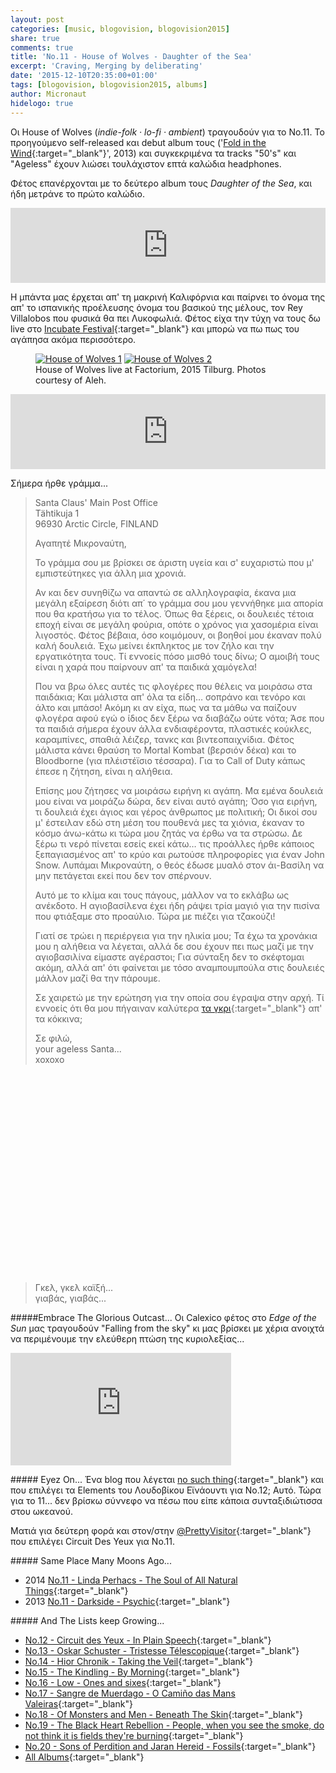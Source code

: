 ```yaml
---
layout: post
categories: [music, blogovision, blogovision2015]
share: true
comments: true
title: 'No.11 - House of Wolves - Daughter of the Sea'
excerpt: 'Craving, Merging by deliberating'
date: '2015-12-10T20:35:00+01:00'
tags: [blogovision, blogovision2015, albums]
author: Micronaut
hidelogo: true
---
```

Οι House of Wolves (*indie-folk · lo-fi · ambient*) τραγουδούν για το Νο.11. Το προηγούμενο self-released και debut album τους ('[Fold in the Wind](https://houseofwolves.bandcamp.com/album/fold-in-the-wind){:target="_blank"}', 2013) και συγκεκριμένα τα tracks "50's" και "Ageless" έχουν λιώσει τουλάχιστον επτά καλώδια headphones. 

Φέτος επανέρχονται με το δεύτερο album τους *Daughter of the Sea*, και ήδη μετράνε το πρώτο καλώδιο.

<iframe style="border: 0; width: 100%; height: 120px;" src="https://bandcamp.com/EmbeddedPlayer/album=2118319713/size=large/bgcol=ffffff/linkcol=0687f5/tracklist=false/artwork=small/track=1689036484/transparent=true/" seamless><a href="http://houseofwolves.bandcamp.com/album/daughter-of-the-sea">Daughter of the Sea by House of Wolves</a></iframe>

H μπάντα μας έρχεται απ' τη μακρινή Καλιφόρνια και παίρνει το όνομα της απ' το ισπανικής προέλευσης όνομα του βασικού της μέλους, τον Rey Villalobos που φυσικά θα πει Λυκοφωλιά. Φέτος είχα την τύχη να τους δω live στο [Incubate Festival](/music/review/incubate-2015/){:target="_blank"} και μπορώ να πω πως του αγάπησα ακόμα περισσότερο. 

<div class="invisible">
<figure class="half">
	<a href="/images/posts/incubate2015/incu2015_14.jpg"><img src="about:blank" data-src="/images/posts/incubate2015/incu2015_14_low.jpg" alt="House of Wolves 1" /></a>
	<a href="/images/posts/incubate2015/incu2015_15.jpg"><img src="about:blank" data-src="/images/posts/incubate2015/incu2015_15_low.jpg" alt="House of Wolves 2" /></a>
	<figcaption>House of Wolves live at Factorium, 2015 Tilburg. Photos courtesy of Aleh.</figcaption>
</figure>
</div>

<iframe style="border: 0; width: 100%; height: 120px;" src="https://bandcamp.com/EmbeddedPlayer/album=2118319713/size=large/bgcol=ffffff/linkcol=0687f5/tracklist=false/artwork=small/track=2124037142/transparent=true/" seamless><a href="http://houseofwolves.bandcamp.com/album/daughter-of-the-sea">Daughter of the Sea by House of Wolves</a></iframe>

 Σήμερα ήρθε γράμμα...
 
>  Santa Claus' Main Post Office<br/>
>  Tähtikuja 1<br/>
>  96930 Arctic Circle, FINLAND<br/>
>
>  Αγαπητέ Μικροναύτη,<br/>
>
> Το γράμμα σου με βρίσκει σε άριστη υγεία και σ' ευχαριστώ που μ' εμπιστεύτηκες για άλλη μια  χρονιά.
>
>Αν και δεν συνηθίζω να απαντώ σε αλληλογραφία, έκανα μια μεγάλη εξαίρεση διότι απ΄ το γράμμα σου μου γεννήθηκε μια απορία που θα κρατήσω για το τέλος. Όπως θα ξέρεις, οι δουλειές τέτοια εποχή είναι σε μεγάλη φούρια, οπότε ο χρόνος για χασομέρια είναι λιγοστός. Φέτος βέβαια, όσο κοιμόμουν, οι βοηθοί μου έκαναν πολύ καλή δουλειά. Έχω μείνει έκπληκτος με τον ζήλο και την εργατικότητα τους. Τί εννοείς πόσο μισθό τους δίνω; Ο αμοιβή τους είναι η χαρά που παίρνουν απ' τα παιδικά χαμόγελα!
>
>Που να βρω όλες αυτές τις φλογέρες που θέλεις να μοιράσω στα παιδάκια; Και μάλιστα απ' όλα τα είδη… σοπράνο και τενόρο και άλτο και μπάσο! Ακόμη κι αν είχα, πως να τα μάθω να παίζουν φλογέρα αφού εγώ ο ίδιος δεν ξέρω να διαβάζω ούτε νότα; Άσε που τα παιδιά σήμερα έχουν άλλα ενδιαφέροντα, πλαστικές κούκλες, καραμπίνες, σπαθιά λέιζερ, τανκς και βιντεοπαιχνίδια. Φέτος μάλιστα κάνει θραύση το Mortal Kombat (βερσιόν δέκα) και το  Bloodborne (για πλέιστέϊσιο τέσσαρα). Για το Call of Duty  κάπως έπεσε η ζήτηση, είναι η αλήθεια. 
>
>Επίσης μου ζήτησες να μοιράσω ειρήνη κι αγάπη. Μα εμένα δουλειά μου είναι να μοιράζω δώρα, δεν είναι αυτό αγάπη; Όσο για ειρήνη, τι δουλειά έχει άγιος και γέρος άνθρωπος με πολιτική; Οι δικοί σου μ' έστειλαν εδώ στη μέση του πουθενά μες τα χιόνια, έκαναν το κόσμο άνω-κάτω κι τώρα μου ζητάς να έρθω να τα στρώσω. Δε ξέρω τι νερό πίνεται εσείς εκεί κάτω… τις προάλλες ήρθε κάποιος ξεπαγιασμένος απ' το κρύο και ρωτούσε πληροφορίες για έναν John Snow. Λυπάμαι Μικροναύτη, ο θεός έδωσε μυαλό στον άι-Βασίλη να μην πετάγεται εκεί που δεν τον σπέρνουν.
>
>Αυτό με το κλίμα και τους πάγους, μάλλον να το εκλάβω ως ανέκδοτο. Η αγιοβασίλενα έχει ήδη ράψει τρία μαγιό για την πισίνα που φτιάξαμε στο προαύλιο. Τώρα με πιέζει για τζακούζι!
>
>Γιατί σε τρώει η περιέργεια για την ηλικία μου; Τα έχω τα χρονάκια μου η αλήθεια να λέγεται, αλλά δε σου έχουν πει πως μαζί με την αγιοβασιλίνα είμαστε αγέραστοι; Για σύνταξη δεν το σκέφτομαι ακόμη, αλλά απ' ότι φαίνεται με τόσο αναμπουμπούλα στις δουλειές μάλλον μαζί θα την πάρουμε.
>
>Σε χαιρετώ με την ερώτηση για την οποία σου έγραψα στην αρχή. Τί εννοείς ότι θα μου πήγαιναν καλύτερα [τα γκρι](https://www.youtube.com/watch?v=aCXeykT38SM){:target="_blank"} απ' τα κόκκινα;
>
> Σε φιλώ, <br/>
> your ageless Santa...<br/>
> xoxoxo

 <div class="invisible">
<figure class="center">
	<iframe width="70%" height="320" src="about:blank" data-src="http://www.youtube.com/embed/iG8RwX_HnB0" frameborder="0">&nbsp;</iframe>
</figure>
</div>

> Γκελ, γκελ καϊξή...<br/>
> γιαβάς, γιαβάς...

<div class="text-divider"></div>

#####Embrace The Glorious Outcast...
Οι Calexico φέτος στο *Edge of the Sun* μας τραγουδούν "Falling from the sky" κι μας βρίσκει με χέρια ανοιχτά να περιμένουμε την ελεύθερη πτώση της κυριολεξίας...

<iframe width="70%" height="180" scrolling="no" frameborder="no" src="https://w.soundcloud.com/player/?url=https%3A//api.soundcloud.com/tracks/192081325&amp;auto_play=false&amp;hide_related=false&amp;show_comments=true&amp;show_user=true&amp;show_reposts=false&amp;visual=true">&nbsp;</iframe>

<div class="text-divider"></div>

#####<i class="fa fa-hand-o-right"></i> Eyez Οn...
Ένα blog που λέγεται [no such thing](http://nosuch-thing.tumblr.com/post/134813927100){:target="_blank"} και που επιλέγει τα Elements του Λουδοβίκου Εϊνάουντι για Νο.12; Αυτό. Τώρα για το 11... δεν βρίσκω σύννεφο να πέσω που είπε κάποια συνταξιδιώτισσα στου ωκεανού.

Ματιά για δεύτερη φορά και στον/στην [@PrettyVisitor](http://thevisitorsarepretty.blogspot.gr/2015/12/11-circuit-des-yeux-in-plain-speech.html){:target="_blank"} που επιλέγει Circuit Des Yeux για Νο.11.

#####<i class="fa fa-hand-o-right"></i> Same Place Many Moons Ago...
* 2014 [No.11 - Linda Perhacs - The Soul of All Natural Things](/music/blogovision/blogovision2014/blogovision2014-no11/){:target="_blank"}
* 2013 [No.11 - Darkside - Psychic](/music/blogovision/blogovision2013/blogovision2013-no11/){:target="_blank"}

#####<i class="fa fa-hand-o-right"></i> And The Lists keep Growing...
* [No.12 - Circuit des Yeux - In Plain Speech](/music/blogovision/blogovision2015/blogovision2015-no12/){:target="_blank"}
* [No.13 - Oskar Schuster - Tristesse Télescopique](/music/blogovision/blogovision2015/blogovision2015-no13/){:target="_blank"}
* [No.14 - Hior Chronik - Taking the Veil](/music/blogovision/blogovision2015/blogovision2015-no14/){:target="_blank"}
* [No.15 - The Kindling - By Morning](/music/blogovision/blogovision2015/blogovision2015-no15/){:target="_blank"}
* [No.16 - Low - Ones and sixes](/music/blogovision/blogovision2015/blogovision2015-no16/){:target="_blank"}
* [No.17 - Sangre de Muerdago - O Camiño das Mans Valeiras](/music/blogovision/blogovision2015/blogovision2015-no17/){:target="_blank"}
* [No.18 - Of Monsters and Men - Beneath The Skin](/music/blogovision/blogovision2015/blogovision2015-no18/){:target="_blank"}
* [No.19 - The Black Heart Rebellion - People, when you see the smoke, do not think it is fields they're burning](/music/blogovision/blogovision2015/blogovision2015-no19/){:target="_blank"}
* [No.20 - Sons of Perdition and Jaran Hereid - Fossils](/music/blogovision/blogovision2015/blogovision2015-no20/){:target="_blank"}
* [All Albums](/music/new-albums-2015/){:target="_blank"}